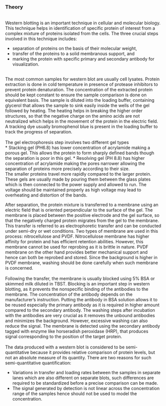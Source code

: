 ### Theory
<br>
Western blotting is an important technique in cellular and molecular biology. This technique helps in identification of specific protein of interest from a complex mixture of proteins isolated from the cells. The three crucial steps involved in this technique includes:<br>

* separation of proteins on the basis of their molecular weight,
* transfer of the proteins to a solid membranous support, and
* marking the protein with specific primary and secondary antibody for visualization.
<br>
The most common samples for western blot are usually cell lysates. Protein extraction is done in cold temperature in presence of protease inhibitors to prevent protein denaturation. The concentration of the extracted protein should be kept constant to ensure the sample comparison is done on equivalent basis. The sample is diluted into the loading buffer, containing glycerol that allows the sample to sink easily inside the wells of the gel followed by heating. The heating helps in breaking the higher order structures, so that the negative charge on the amino acids are not neutralized which helps in the movement of the protein in the electric field. A tracking dye usually bromophenol blue is present in the loading buffer to track the progress of separation.<br>
<br>
The gel electrophoresis step involves two different gel types<br>
* Stacking gel (PH6.8) has lower concentration of acrylamide making a porous gel. This allows the protein to form sharply defined bands though the separation is poor in this gel.
* Resolving gel (PH 8.8) has higher concentration of acrylamide making the pores narrower allowing the separation of proteins more precisely according to their size.
<br>
The smaller proteins travel more rapidly compared to the larger protein. These gels are usually made by pouring them between the glass plates which is then connected to the power supply and allowed to run. The voltage should be maintained properly as high voltage may lead to overheating and distortion of the bands.<br>

After separation, the protein mixture is transferred to a membrane using an electric field that is oriented perpendicular to the surface of the gel. The membrane is placed between the positive electrode and the gel surface, so that the negatively charged protein migrates from the gel to the membrane. This transfer is referred to as electrophoretic transfer and can be conducted under semi-dry or wet conditions. Two types of membrane are used in this process: nitrocellulose and PVDF. Nitrocellulose membrane has higher affinity for protein and has efficient retention abilities. However, this membrane cannot be used for reprobing as it is brittle in nature. PVDF membrane on the other hand provides better mechanical support and hence can both be reprobed and stored. Since the background is higher in PVDF membrane, washing should be done carefully when such membrane is concerned.<br>
<br>
Following the transfer, the membrane is usually blocked using 5% BSA or skimmed milk diluted in TBST. Blocking is an important step in western blotting, as it prevents the nonspecific binding of the antibodies to the membrane. The concentration of the antibody depends on the manufacturer’s instruction. Putting the antibody in BSA solution allows it to be reused especially the primary antibody as it is required in higher amount compared to the secondary antibody. The washing steps after incubation with the antibodies are very crucial as it removes the unbound antibodies and minimizes the background. However, excessive washing can also reduce the signal. The membrane is detected using the secondary antibody tagged with enzyme like horseradish peroxidase (HRP), that produces signal corresponding to the position of the target protein.<br>
<br>
The data produced with a western blot is considered to be semi-quantitative because it provides relative comparison of protein levels, but not an absolute measure of its quantity. There are two reasons for such semi-quantitative quantification:<br>
* Variations in transfer and loading rates between the samples in separate lanes which are also different on separate blots, such differences are required to be standardized before a precise comparison can be made.
* The signal generated by detection is not linear across the concentration range of the samples hence should not be used to model the concentration.